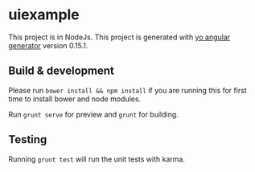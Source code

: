 # uiexample

This project is in NodeJs. This project is generated with [yo angular generator](https://github.com/yeoman/generator-angular)
version 0.15.1. 

## Build & development
Please run `bower install && npm install` if you are running this for first time to install bower and node modules.

Run `grunt serve` for preview and `grunt` for building.

## Testing

Running `grunt test` will run the unit tests with karma.

